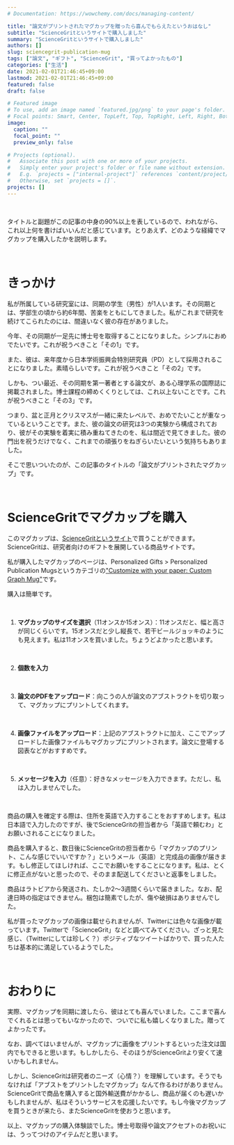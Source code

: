 ```yaml
---
# Documentation: https://wowchemy.com/docs/managing-content/

title: "論文がプリントされたマグカップを贈ったら喜んでもらえたというおはなし"
subtitle: "ScienceGritというサイトで購入しました"
summary: "ScienceGritというサイトで購入しました"
authors: []
slug: sciencegrit-publication-mug
tags: ["論文", "ギフト", "ScienceGrit", "買ってよかったもの"]
categories: ["生活"]
date: 2021-02-01T21:46:45+09:00
lastmod: 2021-02-01T21:46:45+09:00
featured: false
draft: false

# Featured image
# To use, add an image named `featured.jpg/png` to your page's folder.
# Focal points: Smart, Center, TopLeft, Top, TopRight, Left, Right, BottomLeft, Bottom, BottomRight.
image:
  caption: ""
  focal_point: ""
  preview_only: false

# Projects (optional).
#   Associate this post with one or more of your projects.
#   Simply enter your project's folder or file name without extension.
#   E.g. `projects = ["internal-project"]` references `content/project/deep-learning/index.md`.
#   Otherwise, set `projects = []`.
projects: []
---
```


<br>

タイトルと副題がこの記事の中身の90%以上を表しているので、われながら、これ以上何を書けばいいんだと感じています。とりあえず、どのような経緯でマグカップを購入したかを説明します。

<br>

# きっかけ

私が所属している研究室には、同期の学生（男性）が1人います。その同期とは、学部生の頃から約6年間、苦楽をともにしてきました。私がこれまで研究を続けてこられたのには、間違いなく彼の存在がありました。

今年、その同期が一足先に博士号を取得することになりました。シンプルにおめでたいです。これが祝うべきこと「その1」です。

また、彼は、来年度から日本学術振興会特別研究員（PD）として採用されることになりました。素晴らしいです。これが祝うべきこと「その2」です。

しかも、つい最近、その同期を第一著者とする論文が、ある心理学系の国際誌に掲載されました。博士課程の締めくくりとしては、これ以上ないことです。これが祝うべきこと「その3」です。

つまり、盆と正月とクリスマスが一緒に来たレベルで、おめでたいことが重なっているということです。また、彼の論文の研究は3つの実験から構成されており、彼がその実験を着実に積み重ねてきたのを、私は間近で見てきました。彼の門出を祝うだけでなく、これまでの頑張りをねぎらいたいという気持ちもありました。

そこで思いついたのが、この記事のタイトルの「論文がプリントされたマグカップ」です。

<br>

# ScienceGritでマグカップを購入

このマグカップは、[ScienceGritというサイト](https://sciencegrit.com)で買うことができます。ScienceGritは、研究者向けのギフトを展開している商品サイトです。

私が購入したマグカップのページは、Personalized Gifts > Personalized Publication Mugsというカテゴリの["Customize with your paper: Custom Graph Mug"](https://sciencegrit.com/collections/publication-mugs/products/custom-graph-mug)です。

購入は簡単です。

<br>

1. **マグカップのサイズを選択**（11オンスか15オンス）：11オンスだと、幅と高さが同じくらいです。15オンスだと少し縦長で、若干ビールジョッキのようにも見えます。私は11オンスを買いました。ちょうどよかったと思います。

<br>

2. **個数を入力**

<br>

3. **論文のPDFをアップロード**：向こうの人が論文のアブストラクトを切り取って、マグカップにプリントしてくれます。

<br>

4. **画像ファイルをアップロード**：上記のアブストラクトに加え、ここでアップロードした画像ファイルもマグカップにプリントされます。論文に登場する図表などがおすすめです。

<br>

5. **メッセージを入力**（任意）：好きなメッセージを入力できます。ただし、私は入力しませんでした。

<br>

商品の購入を確定する際は、住所を英語で入力することをおすすめします。私は日本語で入力したのですが、後でScienceGritの担当者から「英語で頼むわ」とお願いされることになりました。

商品を購入すると、数日後にScienceGritの担当者から「マグカップのプリント、こんな感じでいいですか？」というメール（英語）と完成品の画像が届きます。もし修正してほしければ、ここでお願いをすることになります。私は、とくに修正点がないと思ったので、そのまま配送してくださいと返事をしました。

商品はラトビアから発送され、たしか2〜3週間くらいで届きました。なお、配達日時の指定はできません。梱包は簡素でしたが、傷や破損はありませんでした。

私が買ったマグカップの画像は載せられませんが、Twitterには色々な画像が載っています。Twitterで「ScienceGrit」などと調べてみてください。ざっと見た感じ、（Twitterにしては珍しく？）ポジティブなツイートばかりで、買った人たちは基本的に満足しているようでした。

<br>

# おわりに

実際、マグカップを同期に渡したら、彼はとても喜んでいました。ここまで喜んでくれるとは思ってもいなかったので、ついでに私も嬉しくなりました。贈ってよかったです。

なお、調べてはいませんが、マグカップに画像をプリントするといった注文は国内でもできると思います。もしかしたら、そのほうがScienceGritより安くて速いかもしれません。

しかし、ScienceGritは研究者のニーズ（心情？）を理解しています。そうでもなければ「アブストをプリントしたマグカップ」なんて作るわけがありません。ScienceGritで商品を購入すると国外輸送費がかかるし、商品が届くのも遅いかもしれませんが、私はそういうサービスを応援したいです。もし今後マグカップを買うときが来たら、またScienceGritを使おうと思います。

以上、マグカップの購入体験談でした。博士号取得や論文アクセプトのお祝いには、うってつけのアイテムだと思います。
